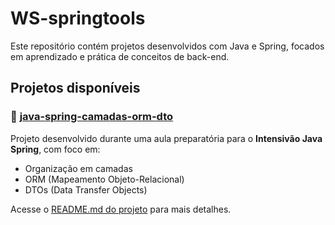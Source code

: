 # WS-springtools

Este repositório contém projetos desenvolvidos com Java e Spring, focados em aprendizado e prática de conceitos de back-end.

## Projetos disponíveis

### 📁 [java-spring-camadas-orm-dto](./java-spring-camadas-orm-dto)

Projeto desenvolvido durante uma aula preparatória para o **Intensivão Java Spring**, com foco em:

- Organização em camadas
- ORM (Mapeamento Objeto-Relacional)
- DTOs (Data Transfer Objects)

Acesse o [README.md do projeto](./java-spring-camadas-orm-dto/README.md) para mais detalhes.
